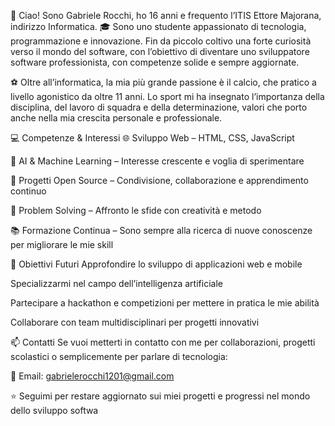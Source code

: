 👋 Ciao! Sono Gabriele Rocchi, ho 16 anni e frequento l’ITIS Ettore Majorana, indirizzo Informatica.
🎓 Sono uno studente appassionato di tecnologia, programmazione e innovazione. Fin da piccolo coltivo una forte curiosità verso il mondo del software, con l’obiettivo di diventare uno sviluppatore software professionista, con competenze solide e sempre aggiornate.

⚽️ Oltre all’informatica, la mia più grande passione è il calcio, che pratico a livello agonistico da oltre 11 anni. Lo sport mi ha insegnato l’importanza della disciplina, del lavoro di squadra e della determinazione, valori che porto anche nella mia crescita personale e professionale.

💻 Competenze & Interessi
🌐 Sviluppo Web – HTML, CSS, JavaScript

🤖 AI & Machine Learning – Interesse crescente e voglia di sperimentare

📂 Progetti Open Source – Condivisione, collaborazione e apprendimento continuo

🔧 Problem Solving – Affronto le sfide con creatività e metodo

📚 Formazione Continua – Sono sempre alla ricerca di nuove conoscenze per migliorare le mie skill

🎯 Obiettivi Futuri
Approfondire lo sviluppo di applicazioni web e mobile

Specializzarmi nel campo dell’intelligenza artificiale

Partecipare a hackathon e competizioni per mettere in pratica le mie abilità

Collaborare con team multidisciplinari per progetti innovativi

📫 Contatti
Se vuoi metterti in contatto con me per collaborazioni, progetti scolastici o semplicemente per parlare di tecnologia:

📧 Email: gabrielerocchi1201@gmail.com



⭐️ Seguimi per restare aggiornato sui miei progetti e progressi nel mondo dello sviluppo softwa
